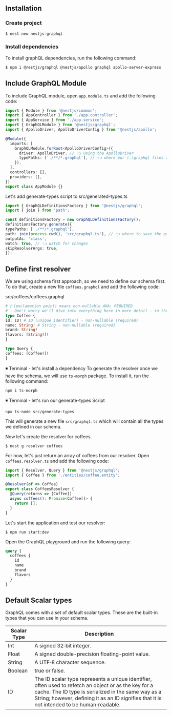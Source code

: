 ## Installation

### Create project

```bash
$ nest new nestjs-graphql
```

### Install dependencies
To install graphQL dependencies, run the following command:
```bash
$ npm i @nestjs/graphql @nestjs/apollo graphql apollo-server-express
```
## Include GraphQL Module
To include GraphQL module, open `app.module.ts` and add the following code:
```typescript
import { Module } from '@nestjs/common';
import { AppController } from './app.controller';
import { AppService } from './app.service';
import { GraphQLModule } from '@nestjs/graphql';
import { ApolloDriver, ApolloDriverConfig } from '@nestjs/apollo';

@Module({
  imports: [
    GraphQLModule.forRoot<ApolloDriverConfig>({
      driver: ApolloDriver, // 👈 Using the ApolloDriver
      typePaths: ['./**/*.graphql'], // 👈 where our (.)graphql files are located
    }),
  ],
  controllers: [],
  providers: [],
})
export class AppModule {}
```
Let's add generate-types script to src/generated-types.ts

```typescript
import { GraphQLDefinitionsFactory } from '@nestjs/graphql';
import { join } from 'path';

const definitionsFactory = new GraphQLDefinitionsFactory();
definitionsFactory.generate({
typePaths: ['./**/*.graphql'],
path: join(process.cwd(), 'src/graphql.ts'), // 👈 where to save the generated file
outputAs: 'class',
watch: true, // 👈 watch for changes
skipResolverArgs: true,
});
```

## Define first resolver
We are using schema first approach, so we need to define our schema first. To do that, create a new file `coffees.graphql` and add the following code:

src/coffees/coffees.graphql
```graphql
# ❗️ (exclamation point) means non-nullable AKA: REQUIRED
# - Don't worry we'll dive into everything here in more detail - in the next lesson
type Coffee {
id: ID! # ID (unique identifier) - non-nullable (required)
name: String! # String - non-nullable (required)
brand: String! 
flavors: [String!]! 
}

type Query {
coffees: [Coffee!]!
}
```
◾️ Terminal - let's install a dependency
To generate the resolver once we have the schema, we will use `ts-morph` package. To install it, run the following command:
```shell
npm i ts-morph
```

◾️ Terminal - let's run our generate-types Script
```shell
npx ts-node src/generate-types
```
This will generate a new file `src/graphql.ts` which will contain all the types we defined in our schema.

Now let's create the resolver for coffees. 
```shell
$ nest g resolver coffees
```
For now, let's just return an array of coffees from our resolver. Open `coffees.resolver.ts` and add the following code:
```typescript
import { Resolver, Query } from '@nestjs/graphql';
import { Coffee } from './entities/coffee.entity';

@Resolver(of => Coffee)
export class CoffeesResolver {
  @Query(returns => [Coffee])
  async coffees(): Promise<Coffee[]> {
    return [];
  }
}
```

Let's start the application and test our resolver:
```shell
$ npm run start:dev
```

Open the GraphQL playground and run the following query:
```graphql
query {
  coffees {
    id
    name
    brand
    flavors
  }
}
```
## Default Scalar types
GraphQL comes with a set of default scalar types. These are the built-in types that you can use in your schema. 

| Scalar Type | Description |
| ----------- | ----------- |
| Int | A signed 32‐bit integer. |
| Float | A signed double-precision floating-point value. |
| String | A UTF‐8 character sequence. |
| Boolean | true or false. |
| ID | The ID scalar type represents a unique identifier, often used to refetch an object or as the key for a cache. The ID type is serialized in the same way as a String; however, defining it as an ID signifies that it is not intended to be human‐readable. |



